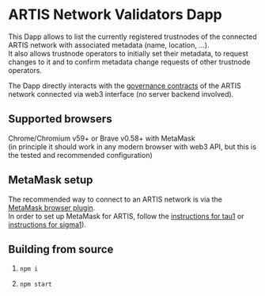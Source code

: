 # ARTIS Network Validators Dapp

This Dapp allows to list the currently registered trustnodes of the connected ARTIS network with associated metadata (name, location, ...).  
It also allows trustnode operators to initially set their metadata, to request changes to it and to confirm metadata change requests of other trustnode operators.  

The Dapp directly interacts with the [governance contracts](https://github.com/lab10-coop/artis-network-consensus-contracts) of the ARTIS network connected via web3 interface (no server backend involved).

## Supported browsers

Chrome/Chromium v59+ or Brave v0.58+ with MetaMask   
(in principle it should work in any modern browser with web3 API, but this is the tested and recommended configuration)

## MetaMask setup

The recommended way to connect to an ARTIS network is via the [MetaMask browser plugin](http://metamask.io/).  
In order to set up MetaMask for ARTIS, follow the [instructions for tau1](https://github.com/lab10-coop/tau1#use-with-metamask) or [instructions for sigma1](https://github.com/lab10-coop/sigma1#use-with-metamask)).

## Building from source

1) `npm i`

2) `npm start`
